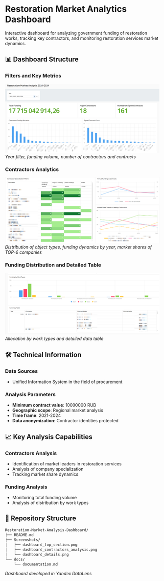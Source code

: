 # Restoration Market Analytics Dashboard

Interactive dashboard for analyzing government funding of restoration works, tracking key contractors, and monitoring restoration services market dynamics.

## 📊 Dashboard Structure

### Filters and Key Metrics
![Top Section](./Screenshots/dashboard_top_section.png)
*Year filter, funding volume, number of contractors and contracts*

### Contractors Analytics
![Contractors Analytics](./Screenshots/dashboard_contractors_analysis.png)
*Distribution of object types, funding dynamics by year, market shares of TOP-6 companies*

### Funding Distribution and Detailed Table
![Funding Distribution](./Screenshots/dashboard_details.png)
*Allocation  by work types and detailed data table*

## 🛠 Technical Information

### Data Sources
- Unified Information System in the field of procurement

### Analysis Parameters
- **Minimum contract value**: 10000000 RUB
- **Geographic scope**: Regional market analysis  
- **Time frame**: 2021-2024
- **Data anonymization**: Contractor identities protected

## 📈 Key Analysis Capabilities

### Contractors Analysis
- Identification of market leaders in restoration services
- Analysis of company specialization
- Tracking market share dynamics

### Funding Analysis
- Monitoring total funding volume
- Analysis of distribution by work types

## 📁 Repository Structure

```
Restoration-Market-Analysis-Dashboard/
├── README.md
├── Screenshots/
│   ├── dashboard_top_section.png
│   ├── dashboard_contractors_analysis.png
│   └── dashboard_details.png
└── docs/
    └── documentation.md
```

*Dashboard developed in Yandex DataLens*
